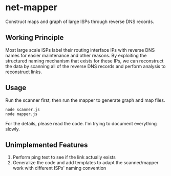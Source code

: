 net-mapper
====================

Construct maps and graph of large ISPs through reverse DNS records.

## Working Principle

Most large scale ISPs label their routing interface IPs with reverse DNS names for easier maintenance and other reasons. By exploiting the structured naming mechanism that exists for these IPs, we can reconstruct the data by scanning all of the reverse DNS records and perform analysis to reconstruct links.

## Usage

Run the scanner first, then run the mapper to generate graph and map files.

```
node scanner.js
node mapper.js
```
For the details, please read the code. I'm trying to document everything slowly.

## Unimplemented Features

1. Perform ping test to see if the link actually exists
2. Generalize the code and add templates to adapt the scanner/mapper work with different ISPs' naming convention

